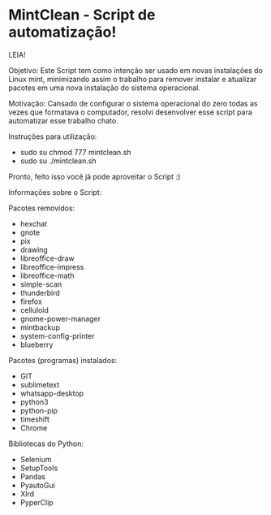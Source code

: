 # MintClean - Script de automatização!
LEIA!

Objetivo: Este Script tem como intenção ser usado em novas instalações do Linux mint, minimizando assim o trabalho para remover instalar e atualizar pacotes em uma nova instalação do sistema operacional.

Motivação: Cansado de configurar o sistema operacional do zero todas as vezes que formatava o computador, resolvi desenvolver esse script para automatizar esse trabalho chato.

Instruções para utilização:

- sudo su chmod 777 mintclean.sh
- sudo su ./mintclean.sh

Pronto, feito isso você já pode aproveitar o Script :)

Informações sobre o Script:

Pacotes removidos:
  - hexchat
  - gnote
  - pix
  - drawing
  - libreoffice-draw
  - libreoffice-impress
  - libreoffice-math
  - simple-scan
  - thunderbird
  - firefox
  - celluloid
  - gnome-power-manager
  - mintbackup
  - system-config-printer
  - blueberry

Pacotes (programas) instalados:
  - GIT
  - sublimetext
  - whatsapp-desktop
  - python3
  - python-pip
  - timeshift
  - Chrome
  
Bibliotecas do Python:
  - Selenium
  - SetupTools
  - Pandas
  - PyautoGui
  - Xlrd
  - PyperClip
